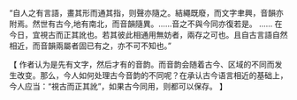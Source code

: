 “自人之有言語，畫其形而通其指，则聲亦隨之。結繩既廢，而文字聿興，音韻亦附焉。然世有古今,地有南北，而音韻隨異。……音之不與今同亦復若是。
……
在今日，宜視古而正其訛也。若其彼此相通用無妨者，兩存之可也。且自古言語自然相近，而音韻兩屬者固已有之，亦不可不知也。”

【
作者认为是先有文字，然后才有的音韵。而音韵会随着古今、区域的不同而发生改变。那么，今人如何处理古今音韵的不同呢？在承认古今语言相近的基础上，今人应当：“視古而正其訛”，如果古今同用，则都可以保存。
】